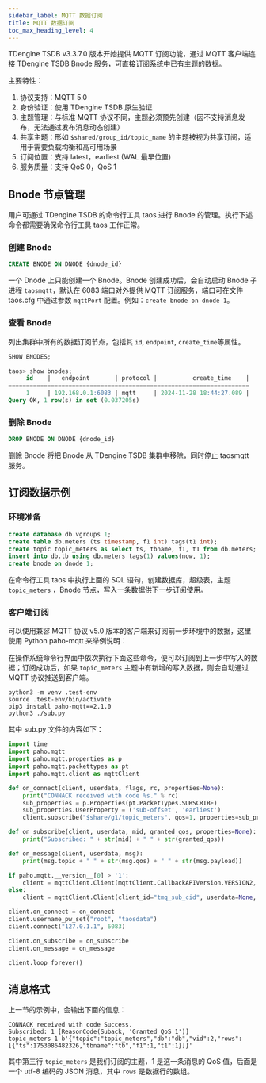 ```yaml
---
sidebar_label: MQTT 数据订阅
title: MQTT 数据订阅
toc_max_heading_level: 4
---
```


TDengine TSDB v3.3.7.0 版本开始提供 MQTT 订阅功能，通过 MQTT 客户端连接 TDengine TSDB Bnode 服务，可直接订阅系统中已有主题的数据。

主要特性：

1. 协议支持：MQTT 5.0
2. 身份验证：使用 TDengine TSDB 原生验证
3. 主题管理：与标准 MQTT 协议不同，主题必须预先创建（因不支持消息发布，无法通过发布消息动态创建）
4. 共享主题：形如 `$shared/group_id/topic_name` 的主题被视为共享订阅，适用于需要负载均衡和高可用场景
5. 订阅位置：支持 latest，earliest (WAL 最早位置)
6. 服务质量：支持 QoS 0，QoS 1

## Bnode 节点管理

用户可通过 TDengine TSDB 的命令行工具 taos 进行 Bnode 的管理。执行下述命令都需要确保命令行工具 taos 工作正常。

### 创建 Bnode

```sql
CREATE BNODE ON DNODE {dnode_id}
```

一个 Dnode 上只能创建一个 Bnode。Bnode 创建成功后，会自动启动 Bnode 子进程 `taosmqtt`，默认在 6083 端口对外提供 MQTT 订阅服务，端口可在文件 taos.cfg 中通过参数 `mqttPort` 配置。例如：`create bnode on dnode 1`。

### 查看 Bnode

列出集群中所有的数据订阅节点，包括其 `id`, `endpoint`, `create_time`等属性。

```sql
SHOW BNODES;

taos> show bnodes;
     id    |   endpoint       | protocol |          create_time    | 
====================================================================
     1     | 192.168.0.1:6083 | mqtt     | 2024-11-28 18:44:27.089 | 
Query OK, 1 row(s) in set (0.037205s)
```

### 删除 Bnode

```sql
DROP BNODE ON DNODE {dnode_id}
```

删除 Bnode 将把 Bnode 从 TDengine TSDB 集群中移除，同时停止 taosmqtt 服务。

## 订阅数据示例

### 环境准备

```sql
create database db vgroups 1;
create table db.meters (ts timestamp, f1 int) tags(t1 int);
create topic topic_meters as select ts, tbname, f1, t1 from db.meters;
insert into db.tb using db.meters tags(1) values(now, 1);
create bnode on dnode 1;
```

在命令行工具 taos 中执行上面的 SQL 语句，创建数据库，超级表，主题 `topic_meters` ，Bnode 节点，写入一条数据供下一步订阅使用。

### 客户端订阅

可以使用兼容 MQTT 协议 v5.0 版本的客户端来订阅前一步环境中的数据，这里使用 Python paho-mqtt 来举例说明：

在操作系统命令行界面中依次执行下面这些命令，便可以订阅到上一步中写入的数据；订阅成功后，如果 `topic_meters` 主题中有新增的写入数据，则会自动通过 MQTT 协议推送到客户端。

```shell
python3 -m venv .test-env
source .test-env/bin/activate
pip3 install paho-mqtt==2.1.0
python3 ./sub.py
```

其中 sub.py 文件的内容如下：

```python
import time
import paho.mqtt
import paho.mqtt.properties as p
import paho.mqtt.packettypes as pt
import paho.mqtt.client as mqttClient

def on_connect(client, userdata, flags, rc, properties=None):
    print("CONNACK received with code %s." % rc)
    sub_properties = p.Properties(pt.PacketTypes.SUBSCRIBE)
    sub_properties.UserProperty = ('sub-offset', 'earliest')
    client.subscribe("$share/g1/topic_meters", qos=1, properties=sub_properties)

def on_subscribe(client, userdata, mid, granted_qos, properties=None):
    print("Subscribed: " + str(mid) + " " + str(granted_qos))

def on_message(client, userdata, msg):
    print(msg.topic + " " + str(msg.qos) + " " + str(msg.payload))

if paho.mqtt.__version__[0] > '1':
    client = mqttClient.Client(mqttClient.CallbackAPIVersion.VERSION2, client_id="tmq_sub_cid", userdata=None, protocol=mqttClient.MQTTv5)
else:
    client = mqttClient.Client(client_id="tmq_sub_cid", userdata=None, protocol=mqttClient.MQTTv5)

client.on_connect = on_connect
client.username_pw_set("root", "taosdata")
client.connect("127.0.1.1", 6083)

client.on_subscribe = on_subscribe
client.on_message = on_message

client.loop_forever()
```

## 消息格式

上一节的示例中，会输出下面的信息：

```shell
CONNACK received with code Success.
Subscribed: 1 [ReasonCode(Suback, 'Granted QoS 1')]
topic_meters 1 b'{"topic":"topic_meters","db":"db","vid":2,"rows":[{"ts":1753086482326,"tbname":"tb","f1":1,"t1":1}]}'
```

其中第三行 `topic_meters` 是我们订阅的主题，1 是这一条消息的 QoS 值，后面是一个 utf-8 编码的 JSON 消息，其中 `rows` 是数据行的数组。
